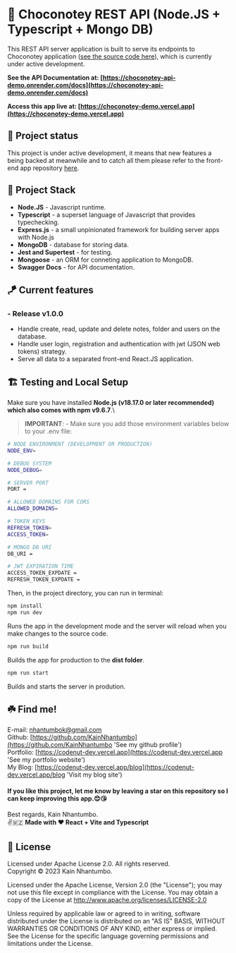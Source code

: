 #  🌟 Choconotey REST API (Node.JS + Typescript + Mongo DB)

This REST API server application is built to serve its endpoints to Choconotey application ([see the source code here](https://github.com/KainNhantumbo/notes-api)), which is currently under active development.

**See the API Documentation at: [https://choconotey-api-demo.onrender.com/docs](https://choconotey-api-demo.onrender.com/docs)**

**Access this app live at: [https://choconotey-demo.vercel.app](https://choconotey-demo.vercel.app)**

## 🌠 Project status

This project is under active development, it means that new features a being backed at meanwhile and to catch all them please refer to the front-end app repository [here](https://github.com/KainNhantumbo/notes-app).

## 🐾 Project Stack

- **Node.JS** - Javascript runtime.
- **Typescript** - a superset language of Javascript that provides typechecking.
- **Express.js** - a small unpinionated framework for building server apps with Node.js
- **MongoDB** - database for storing data.
- **Jest and Supertest** - for testing.
- **Mongoose** - an ORM for conneting application to MongoDB.
- **Swagger Docs** - for API documentation.

## 🪁 Current features

### - Release v1.0.0

- Handle create, read, update and delete notes, folder and users on the database.
- Handle user login, registration and authentication with jwt (JSON web tokens) strategy.
- Serve all data to a separated front-end React.JS application.

## 🏗️ Testing and Local Setup

Make sure you have installed **Node.js (v18.17.0 or later recommended) which also comes with npm v9.6.7**.\

> **IMPORTANT**: - Make sure you add those environment variables below to your .env file:

```bash
# NODE ENVIRONMENT (DEVELOPMENT OR PRODUCTION)
NODE_ENV=

# DEBUG SYSTEM
NODE_DEBUG=

# SERVER PORT
PORT =

# ALLOWED DOMAINS FOR CORS
ALLOWED_DOMAINS=

# TOKEN KEYS
REFRESH_TOKEN=
ACCESS_TOKEN=

# MONGO DB URI
DB_URI =

# JWT EXPIRATION TIME
ACCESS_TOKEN_EXPDATE = 
REFRESH_TOKEN_EXPDATE =
```
Then, in the project directory, you can run in terminal:

```bash
npm install 
npm run dev
```

Runs the app in the development mode and the server will reload when you make changes to the source code.

```bash
npm run build
```

Builds the app for production to the **dist folder**.

```bash
npm run start
```

Builds and starts the server in prodution.

## ☘️  Find me!

E-mail: [nhantumbok@gmail.com](nhantumbok@gmail.com 'Send an e-mail')\
Github: [https://github.com/KainNhantumbo](https://github.com/KainNhantumbo 'See my github profile')  
Portfolio: [https://codenut-dev.vercel.app](https://codenut-dev.vercel.app 'See my portfolio website')\
My Blog: [https://codenut-dev.vercel.app/blog](https://codenut-dev.vercel.app/blog 'Visit my blog site')

#### If you like this project, let me know by leaving a star on this repository so I can keep improving this app.😊😘

Best regards, Kain Nhantumbo.\
✌️🇲🇿 **Made with ❤ React + Vite and Typescript**

## 📜 License

Licensed under Apache License 2.0. All rights reserved.\
Copyright &copy; 2023 Kain Nhantumbo.

Licensed under the Apache License, Version 2.0 (the "License"); you may not use this file except in compliance with the License. You may obtain a copy of the License at http://www.apache.org/licenses/LICENSE-2.0

Unless required by applicable law or agreed to in writing, software distributed under the License is distributed on an "AS IS" BASIS, WITHOUT WARRANTIES OR CONDITIONS OF ANY KIND, either express or implied. See the License for the specific language governing permissions and limitations under the License.

